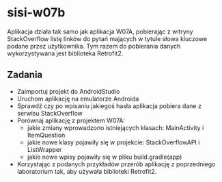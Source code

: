 # sisi-w07b

Aplikacja działa tak samo jak aplikacja W07A, pobierając z witryny StackOverflow
listę linków do pytań mających w tytule słowa kluczowe podane przez użytkownika.
Tym razem do pobierania danych wykorzystywana jest  biblioteka Retrofit2.

## Zadania
- Zaimportuj projekt do AndroidStudio
- Uruchom aplikację na emulatorze Androida
- Sprawdź czy po wpisaniu jakiegoś hasła aplikacja pobiera dane z serwisu StackOverflow
- Porównaj aplikację z projektem W07A:
  - jakie zmiany wprowadzono istniejących klasach: MainActivity i ItemQuestion
  - jakie nowe klasy pojawiły się w projekcie: StackOverflowAPI i ListWrapper
  - jakie nowe wpisy pojawiły się w pliku build.gradle(app)
- Korzystając z podanych przykładów przerób aplikację z poprzedniego laboratorium tak, aby używała biblioteki Retrofit2.